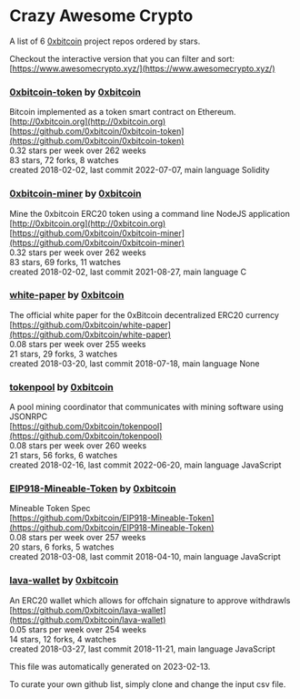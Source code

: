 # Crazy Awesome Crypto
A list of 6 [0xbitcoin](https://github.com/0xbitcoin) project repos ordered by stars.  

Checkout the interactive version that you can filter and sort: 
[https://www.awesomecrypto.xyz/](https://www.awesomecrypto.xyz/)  


### [0xbitcoin-token](https://github.com/0xbitcoin/0xbitcoin-token) by [0xbitcoin](https://github.com/0xbitcoin)  
Bitcoin implemented as a token smart contract on Ethereum.   
[http://0xbitcoin.org](http://0xbitcoin.org)  
[https://github.com/0xbitcoin/0xbitcoin-token](https://github.com/0xbitcoin/0xbitcoin-token)  
0.32 stars per week over 262 weeks  
83 stars, 72 forks, 8 watches  
created 2018-02-02, last commit 2022-07-07, main language Solidity  


### [0xbitcoin-miner](https://github.com/0xbitcoin/0xbitcoin-miner) by [0xbitcoin](https://github.com/0xbitcoin)  
Mine the 0xbitcoin ERC20 token using a command line NodeJS application  
[http://0xbitcoin.org](http://0xbitcoin.org)  
[https://github.com/0xbitcoin/0xbitcoin-miner](https://github.com/0xbitcoin/0xbitcoin-miner)  
0.32 stars per week over 262 weeks  
83 stars, 69 forks, 11 watches  
created 2018-02-02, last commit 2021-08-27, main language C  


### [white-paper](https://github.com/0xbitcoin/white-paper) by [0xbitcoin](https://github.com/0xbitcoin)  
The official white paper for the 0xBitcoin decentralized ERC20 currency  
[https://github.com/0xbitcoin/white-paper](https://github.com/0xbitcoin/white-paper)  
0.08 stars per week over 255 weeks  
21 stars, 29 forks, 3 watches  
created 2018-03-20, last commit 2018-07-18, main language None  


### [tokenpool](https://github.com/0xbitcoin/tokenpool) by [0xbitcoin](https://github.com/0xbitcoin)  
A pool mining coordinator that communicates with mining software using JSONRPC  
[https://github.com/0xbitcoin/tokenpool](https://github.com/0xbitcoin/tokenpool)  
0.08 stars per week over 260 weeks  
21 stars, 56 forks, 6 watches  
created 2018-02-16, last commit 2022-06-20, main language JavaScript  


### [EIP918-Mineable-Token](https://github.com/0xbitcoin/EIP918-Mineable-Token) by [0xbitcoin](https://github.com/0xbitcoin)  
Mineable Token Spec   
[https://github.com/0xbitcoin/EIP918-Mineable-Token](https://github.com/0xbitcoin/EIP918-Mineable-Token)  
0.08 stars per week over 257 weeks  
20 stars, 6 forks, 5 watches  
created 2018-03-08, last commit 2018-04-10, main language JavaScript  


### [lava-wallet](https://github.com/0xbitcoin/lava-wallet) by [0xbitcoin](https://github.com/0xbitcoin)  
An ERC20 wallet which allows for offchain signature to approve withdrawls  
[https://github.com/0xbitcoin/lava-wallet](https://github.com/0xbitcoin/lava-wallet)  
0.05 stars per week over 254 weeks  
14 stars, 12 forks, 4 watches  
created 2018-03-27, last commit 2018-11-21, main language JavaScript  


This file was automatically generated on 2023-02-13.  

To curate your own github list, simply clone and change the input csv file.  